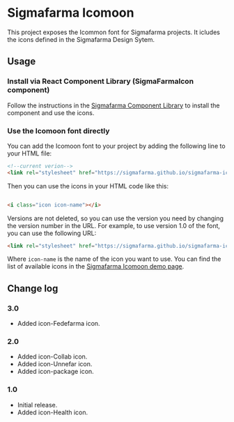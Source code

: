 # Sigmafarma Icomoon

This project exposes the Icommon font for Sigmafarma projects. It icludes the icons defined in the Sigmafarma Design Sytem.

## Usage

### Install via React Component Library (SigmaFarmaIcon component)

Follow the instructions in the [Sigmafarma Component Library](https://components.sigmafarma.es/components/icons/sigma-farma-icon) to install the component and use the icons.

### Use the Icomoon font directly

You can add the Icomoon font to your project by adding the following line to your HTML file:

```html
<!--current verion-->
<link rel="stylesheet" href="https://sigmafarma.github.io/sigmafarma-icomoon/v3.0/style.css"> 
```

Then you can use the icons in your HTML code like this:

```html

<i class="icon icon-name"></i>
```

Versions are not deleted, so you can use the version you need by changing the version number in the URL. For example, to use version 1.0 of the font, you can use the following URL:

```html
<link rel="stylesheet" href="https://sigmafarma.github.io/sigmafarma-icomoon/v3.0/style.css">
```

Where `icon-name` is the name of the icon you want to use. You can find the list of available icons in the [Sigmafarma Icomoon demo page](https://sigmafarma.github.io/sigmafarma-icomoon/v3.0/demo.html).


## Change log

### 3.0

- Added icon-Fedefarma icon.

### 2.0

- Added icon-Collab icon.
- Added icon-Unnefar icon.
- Added icon-package icon.

### 1.0

- Initial release.
- Added icon-Health icon.